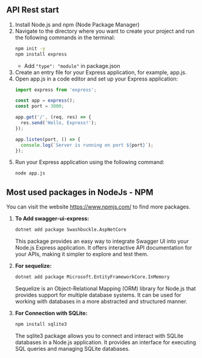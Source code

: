 ## API Rest start

1. Install Node.js and npm (Node Package Manager)
2. Navigate to the directory where you want to create your project and run the following commands in the terminal:
    ```cmd
    npm init -y
    npm install express
    ```
    * Add `"type": "module"` in package.json
3. Create an entry file for your Express application, for example, app.js.
4. Open app.js in a code editor and set up your Express application:
    ```javascript
    import express from 'express';

    const app = express();
    const port = 3000;

    app.get('/', (req, res) => {
      res.send('Hello, Express!');
    });

    app.listen(port, () => {
      console.log(`Server is running on port ${port}`);
    });

    ```
5. Run your Express application using the following command:
    ```cmd
    node app.js
    ```


## Most used packages in NodeJs - NPM

You can visit the website https://www.npmjs.com/ to find more packages.

1. **To Add swagger-ui-express:**
    ```bash
    dotnet add package Swashbuckle.AspNetCore
    ```
    This package provides an easy way to integrate Swagger UI into your Node.js Express application. It offers interactive API documentation for your APIs, making it simpler to explore and test them.

2. **For sequelize:**
    ```bash
    dotnet add package Microsoft.EntityFrameworkCore.InMemory
    ```
    Sequelize is an Object-Relational Mapping (ORM) library for Node.js that provides support for multiple database systems. It can be used for working with databases in a more abstracted and structured manner.

3. **For Connection with SQLite:**
    ```bash
    npm install sqlite3
    ```
    The sqlite3 package allows you to connect and interact with SQLite databases in a Node.js application. It provides an interface for executing SQL queries and managing SQLite databases.